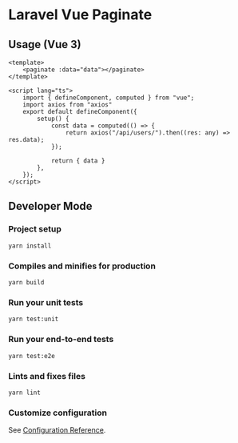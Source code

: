 # Laravel Vue Paginate

## Usage (Vue 3)
```vue
<template>
	<paginate :data="data"></paginate>
</template>

<script lang="ts">
	import { defineComponent, computed } from "vue";
    import axios from "axios"
	export default defineComponent({
		setup() {
			const data = computed(() => {
				return axios("/api/users/").then((res: any) => res.data);
            });
            
            return { data }
		},
	});
</script>
```

## Developer Mode
### Project setup
```
yarn install
```

### Compiles and minifies for production
```
yarn build
```

### Run your unit tests
```
yarn test:unit
```

### Run your end-to-end tests
```
yarn test:e2e
```

### Lints and fixes files
```
yarn lint
```

### Customize configuration
See [Configuration Reference](https://cli.vuejs.org/config/).
